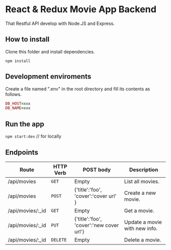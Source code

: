 # React & Redux Movie App Backend
That Restful API develop with Node.JS and Express.

## How to install
Clone this folder and install dependencies.

`npm install`

## Development enviroments
Create a file named ".env" in the root directory and fill its contents as follows.

```ruby
DB_HOST=xxx
DB_NAME=xxx
```

## Run the app
`npm start:dev` // for locally

## Endpoints

| Route | HTTP Verb	 | POST body	 | Description	 |
| --- | --- | --- | --- |
| /api/movies | `GET` | Empty | List all movies. |
| /api/movies | `POST` | {'title':'foo', 'cover':'cover url' } | Create a new movie. |
| /api/movies/:_id | `GET` | Empty | Get a movie. |
| /api/movies/:_id | `PUT` | {'title':'foo', 'cover':'new cover url'} | Update a movie with new info. |
| /api/movies/:_id | `DELETE` | Empty | Delete a movie. |

